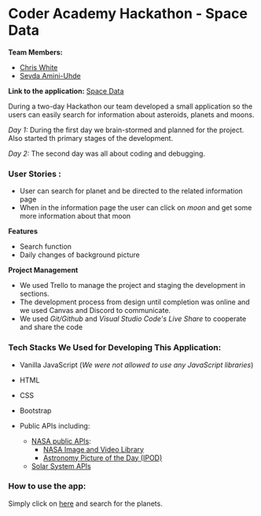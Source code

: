 # Coder Academy Hackathon - Space Data

**Team Members:**

* [Chris White](https://github.com/ChrisWhite12)
* [Sevda Amini-Uhde](https://github.com/Sevicode)

**Link to the application:** [Space Data](https://chriswhite12.github.io/CA_hackathon_space/)

During a two-day Hackathon our team developed a small application so the users can easily search for information about asteroids, planets and moons. 

*Day 1:* During the first day we brain-stormed and planned for the project. Also started th primary stages of the development.

*Day 2:* The second day was all about coding and debugging. 

### User Stories :
* User can search for planet and be directed to the related information page
* When in the information page the user can click on *moon* and get some more information about that moon 

**Features**
* Search function
* Daily changes of background picture 

**Project Management**

* We used Trello to manage the project and staging the development in sections.
* The development process from design until completion was online and we used Canvas and Discord to communicate.
* We used *Git/Github* and *Visual Studio Code's Live Share* to cooperate and share the code 

### Tech Stacks We Used for Developing This Application:

* Vanilla JavaScript (*We were not allowed to use any JavaScript libraries*)
* HTML
* CSS
* Bootstrap 
* Public APIs including:

    * [NASA public APIs](https://api.nasa.gov/):
        * [NASA Image and Video Library](https://images.nasa.gov/)
        * [Astronomy Picture of the Day (IPOD)](https://apod.nasa.gov/apod/astropix.html)
    * [Solar System APIs](https://api.le-systeme-solaire.net/en/)

### How to use the app:
Simply click on [here](https://chriswhite12.github.io/CA_hackathon_space/) and search for the planets.






